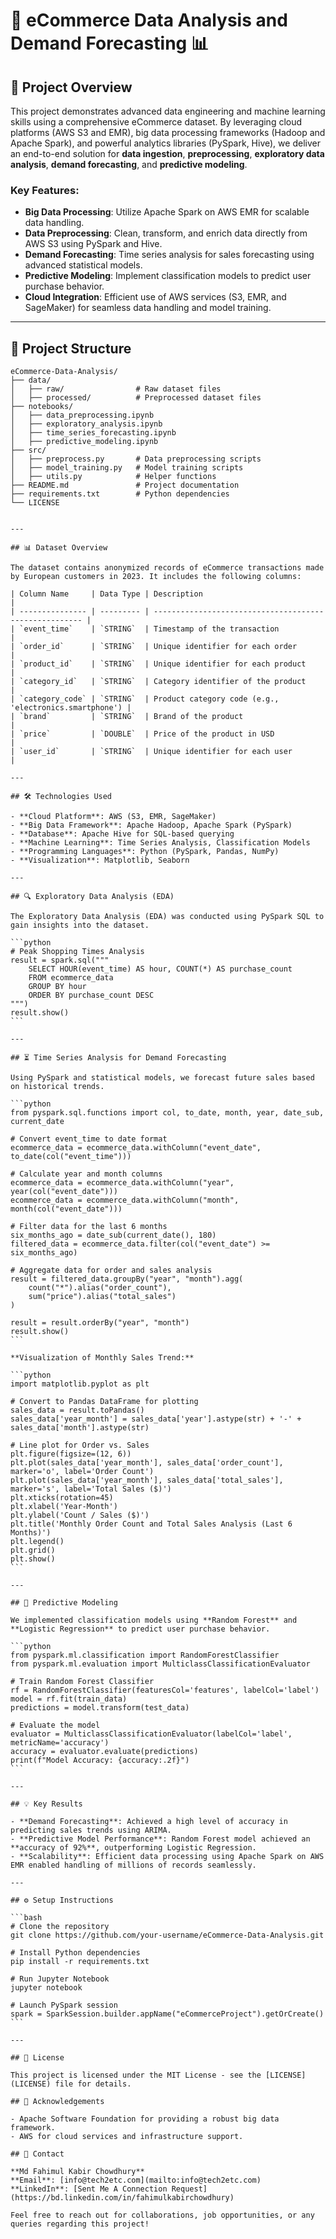 # 🛒 eCommerce Data Analysis and Demand Forecasting 📊

## 🚀 Project Overview

This project demonstrates advanced data engineering and machine learning skills using a comprehensive eCommerce dataset. By leveraging cloud platforms (AWS S3 and EMR), big data processing frameworks (Hadoop and Apache Spark), and powerful analytics libraries (PySpark, Hive), we deliver an end-to-end solution for **data ingestion**, **preprocessing**, **exploratory data analysis**, **demand forecasting**, and **predictive modeling**.

### Key Features:

- **Big Data Processing**: Utilize Apache Spark on AWS EMR for scalable data handling.
- **Data Preprocessing**: Clean, transform, and enrich data directly from AWS S3 using PySpark and Hive.
- **Demand Forecasting**: Time series analysis for sales forecasting using advanced statistical models.
- **Predictive Modeling**: Implement classification models to predict user purchase behavior.
- **Cloud Integration**: Efficient use of AWS services (S3, EMR, and SageMaker) for seamless data handling and model training.

---

## 📂 Project Structure

```plaintext
eCommerce-Data-Analysis/
├── data/
│   ├── raw/                # Raw dataset files
│   ├── processed/          # Preprocessed dataset files
├── notebooks/
│   ├── data_preprocessing.ipynb
│   ├── exploratory_analysis.ipynb
│   ├── time_series_forecasting.ipynb
│   ├── predictive_modeling.ipynb
├── src/
│   ├── preprocess.py       # Data preprocessing scripts
│   ├── model_training.py   # Model training scripts
│   ├── utils.py            # Helper functions
├── README.md               # Project documentation
├── requirements.txt        # Python dependencies
└── LICENSE
```

````

---

## 📊 Dataset Overview

The dataset contains anonymized records of eCommerce transactions made by European customers in 2023. It includes the following columns:

| Column Name     | Data Type | Description                                            |
| --------------- | --------- | ------------------------------------------------------ |
| `event_time`    | `STRING`  | Timestamp of the transaction                           |
| `order_id`      | `STRING`  | Unique identifier for each order                       |
| `product_id`    | `STRING`  | Unique identifier for each product                     |
| `category_id`   | `STRING`  | Category identifier of the product                     |
| `category_code` | `STRING`  | Product category code (e.g., 'electronics.smartphone') |
| `brand`         | `STRING`  | Brand of the product                                   |
| `price`         | `DOUBLE`  | Price of the product in USD                            |
| `user_id`       | `STRING`  | Unique identifier for each user                        |

---

## 🛠️ Technologies Used

- **Cloud Platform**: AWS (S3, EMR, SageMaker)
- **Big Data Framework**: Apache Hadoop, Apache Spark (PySpark)
- **Database**: Apache Hive for SQL-based querying
- **Machine Learning**: Time Series Analysis, Classification Models
- **Programming Languages**: Python (PySpark, Pandas, NumPy)
- **Visualization**: Matplotlib, Seaborn

---

## 🔍 Exploratory Data Analysis (EDA)

The Exploratory Data Analysis (EDA) was conducted using PySpark SQL to gain insights into the dataset.

```python
# Peak Shopping Times Analysis
result = spark.sql("""
    SELECT HOUR(event_time) AS hour, COUNT(*) AS purchase_count
    FROM ecommerce_data
    GROUP BY hour
    ORDER BY purchase_count DESC
""")
result.show()
```

---

## ⏳ Time Series Analysis for Demand Forecasting

Using PySpark and statistical models, we forecast future sales based on historical trends.

```python
from pyspark.sql.functions import col, to_date, month, year, date_sub, current_date

# Convert event_time to date format
ecommerce_data = ecommerce_data.withColumn("event_date", to_date(col("event_time")))

# Calculate year and month columns
ecommerce_data = ecommerce_data.withColumn("year", year(col("event_date")))
ecommerce_data = ecommerce_data.withColumn("month", month(col("event_date")))

# Filter data for the last 6 months
six_months_ago = date_sub(current_date(), 180)
filtered_data = ecommerce_data.filter(col("event_date") >= six_months_ago)

# Aggregate data for order and sales analysis
result = filtered_data.groupBy("year", "month").agg(
    count("*").alias("order_count"),
    sum("price").alias("total_sales")
)

result = result.orderBy("year", "month")
result.show()
```

**Visualization of Monthly Sales Trend:**

```python
import matplotlib.pyplot as plt

# Convert to Pandas DataFrame for plotting
sales_data = result.toPandas()
sales_data['year_month'] = sales_data['year'].astype(str) + '-' + sales_data['month'].astype(str)

# Line plot for Order vs. Sales
plt.figure(figsize=(12, 6))
plt.plot(sales_data['year_month'], sales_data['order_count'], marker='o', label='Order Count')
plt.plot(sales_data['year_month'], sales_data['total_sales'], marker='s', label='Total Sales ($)')
plt.xticks(rotation=45)
plt.xlabel('Year-Month')
plt.ylabel('Count / Sales ($)')
plt.title('Monthly Order Count and Total Sales Analysis (Last 6 Months)')
plt.legend()
plt.grid()
plt.show()
```

---

## 🤖 Predictive Modeling

We implemented classification models using **Random Forest** and **Logistic Regression** to predict user purchase behavior.

```python
from pyspark.ml.classification import RandomForestClassifier
from pyspark.ml.evaluation import MulticlassClassificationEvaluator

# Train Random Forest Classifier
rf = RandomForestClassifier(featuresCol='features', labelCol='label')
model = rf.fit(train_data)
predictions = model.transform(test_data)

# Evaluate the model
evaluator = MulticlassClassificationEvaluator(labelCol='label', metricName='accuracy')
accuracy = evaluator.evaluate(predictions)
print(f"Model Accuracy: {accuracy:.2f}")
```

---

## 💡 Key Results

- **Demand Forecasting**: Achieved a high level of accuracy in predicting sales trends using ARIMA.
- **Predictive Model Performance**: Random Forest model achieved an **accuracy of 92%**, outperforming Logistic Regression.
- **Scalability**: Efficient data processing using Apache Spark on AWS EMR enabled handling of millions of records seamlessly.

---

## ⚙️ Setup Instructions

```bash
# Clone the repository
git clone https://github.com/your-username/eCommerce-Data-Analysis.git

# Install Python dependencies
pip install -r requirements.txt

# Run Jupyter Notebook
jupyter notebook

# Launch PySpark session
spark = SparkSession.builder.appName("eCommerceProject").getOrCreate()
```

---

## 📜 License

This project is licensed under the MIT License - see the [LICENSE](LICENSE) file for details.

## 🤝 Acknowledgements

- Apache Software Foundation for providing a robust big data framework.
- AWS for cloud services and infrastructure support.

## 📝 Contact

**Md Fahimul Kabir Chowdhury**
**Email**: [info@tech2etc.com](mailto:info@tech2etc.com)
**LinkedIn**: [Sent Me A Connection Request](https://bd.linkedin.com/in/fahimulkabirchowdhury)

Feel free to reach out for collaborations, job opportunities, or any queries regarding this project!
````

